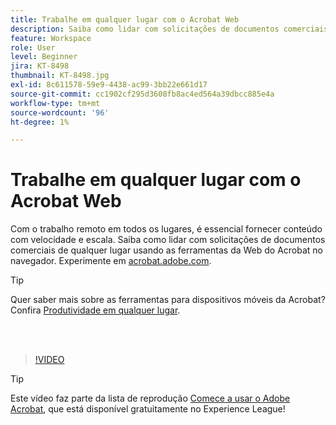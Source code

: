 ```yaml
---
title: Trabalhe em qualquer lugar com o Acrobat Web
description: Saiba como lidar com solicitações de documentos comerciais de qualquer lugar usando as ferramentas da Web do Acrobat no navegador
feature: Workspace
role: User
level: Beginner
jira: KT-8498
thumbnail: KT-8498.jpg
exl-id: 8c611578-59e9-4438-ac99-3bb22e661d17
source-git-commit: cc1902cf295d3608fb8ac4ed564a39dbcc885e4a
workflow-type: tm+mt
source-wordcount: '96'
ht-degree: 1%

---
```


# Trabalhe em qualquer lugar com o Acrobat Web

Com o trabalho remoto em todos os lugares, é essencial fornecer conteúdo com velocidade e escala. Saiba como lidar com solicitações de documentos comerciais de qualquer lugar usando as ferramentas da Web do Acrobat no navegador. Experimente em [acrobat.adobe.com](https://acrobat.adobe.com/).

>[!TIP]
>
>Quer saber mais sobre as ferramentas para dispositivos móveis da Acrobat? Confira [Produtividade em qualquer lugar](productivity.md).

<br> 

>[!VIDEO](https://video.tv.adobe.com/v/337436?enablevpops&quality=12&learn=on&hidetitle=true)

>[!TIP]
>
>Este vídeo faz parte da lista de reprodução [Comece a usar o Adobe Acrobat](https://experienceleague.adobe.com/pt-br/playlists/acrobat-get-started-business-users), que está disponível gratuitamente no Experience League!

